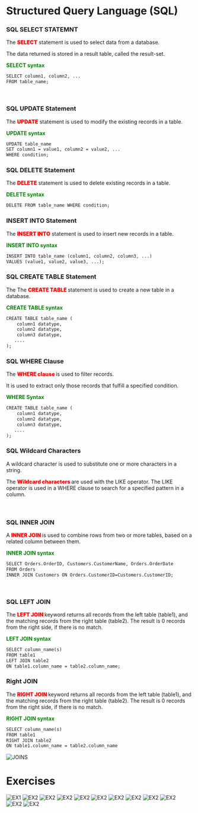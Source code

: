 # Structured Query Language (SQL)

### **SQL SELECT STATEMNT**
The <span style="color:red; font-weight:900">SELECT</span>  statement is used to select data from a database.

The data returned is stored in a result table, called the result-set.


<span style="color:green; font-weight:700">SELECT syntax</span> 
```html 
SELECT column1, column2, ...
FROM table_name;
```
<br>

### **SQL UPDATE Statement**
The  <span style="color:red; font-weight:900">UPDATE</span> statement is used to modify the existing records in a table.

<span style="color:green; font-weight:700">UPDATE syntax</span> 
```html
UPDATE table_name
SET column1 = value1, column2 = value2, ...
WHERE condition;

```
 
### **SQL DELETE Statement**
The  <span style="color:red; font-weight:900">DELETE</span> statement is used to delete existing records in a table.

<span style="color:green; font-weight:700">DELETE syntax</span> 
```html 
DELETE FROM table_name WHERE condition;

```
### **INSERT INTO Statement**

The <span style="color:red; font-weight:900">INSERT INTO</span> statement is used to insert new records in a table.

<span style="color:green; font-weight:700">INSERT INTO syntax</span> 
```html
INSERT INTO table_name (column1, column2, column3, ...)
VALUES (value1, value2, value3, ...);

```
### **SQL CREATE TABLE Statement**
The The <span style="color:red; font-weight:900">CREATE TABLE </span> statement is used to create a new table in a database.

<span style="color:green; font-weight:700">CREATE TABLE syntax</span> 
```html
CREATE TABLE table_name (
    column1 datatype,
    column2 datatype,
    column3 datatype,
   ....
);

```
### **SQL WHERE Clause**
The  <span style="color:red; font-weight:900">WHERE clause </span>is used to filter records.

It is used to extract only those records that fulfill a specified condition.

<span style="color:green; font-weight:700">WHERE Syntax</span> 
```html
CREATE TABLE table_name (
    column1 datatype,
    column2 datatype,
    column3 datatype,
   ....
);
```
### **SQL Wildcard Characters**
A wildcard character is used to substitute one or more characters in a string.

The <span style="color:red; font-weight:900">Wildcard characters </span> are used with the LIKE operator. The LIKE operator is used in a WHERE clause to search for a specified pattern in a column.
<br>
<br>
<br>
### **SQL INNER JOIN**
A  <span style="color:red; font-weight:900">INNER JOIN  </span>is used to combine rows from two or more tables, based on a related column between them.

<span style="color:green; font-weight:700">INNER JOIN syntax</span>  
```html
SELECT Orders.OrderID, Customers.CustomerName, Orders.OrderDate
FROM Orders
INNER JOIN Customers ON Orders.CustomerID=Customers.CustomerID;
```
<br>

### **SQL LEFT JOIN**
The   <span style="color:red; font-weight:900">LEFT JOIN  </span> keyword returns all records from the left table (table1), and the matching records from the right table (table2). The result is 0 records from the right side, if there is no match.

<span style="color:green; font-weight:700">LEFT JOIN syntax</span>  
``` html
SELECT column_name(s)
FROM table1
LEFT JOIN table2
ON table1.column_name = table2.column_name;
```
### **Right  JOIN**
The   <span style="color:red; font-weight:900">RIGHT JOIN  </span> keyword returns all records from the left table (table1), and the matching records from the right table (table2). The result is 0 records from the right side, if there is no match.

<span style="color:green; font-weight:700">RIGHT JOIN syntax</span>  
``` html
SELECT column_name(s)
FROM table1
RIGHT JOIN table2
ON table1.column_name = table2.column_name 

```

![JOINS](./../Lessons/JOINS.png)  

# Exercises 
![EX1](../Lessons/Lesson1.png)
![EX2](../Lessons/Lesson%202.png)
![EX2](../Lessons/Lesson%203.png)
![EX2](../Lessons/Lesson%204.png)
![EX2](../Lessons/Lesson%205.png)
![EX2](../Lessons/Lesson%206.png)
![EX2](../Lessons/Lesson%2013.png)
![EX2](../Lessons/LESSON%2014.png)
![EX2](../Lessons/Lesson%2015.png)
![EX2](../Lessons/Lesson%2016.png)
![EX2](../Lessons/Lesson%2017.png)
![EX2](../Lessons/Lesson%2018.png)